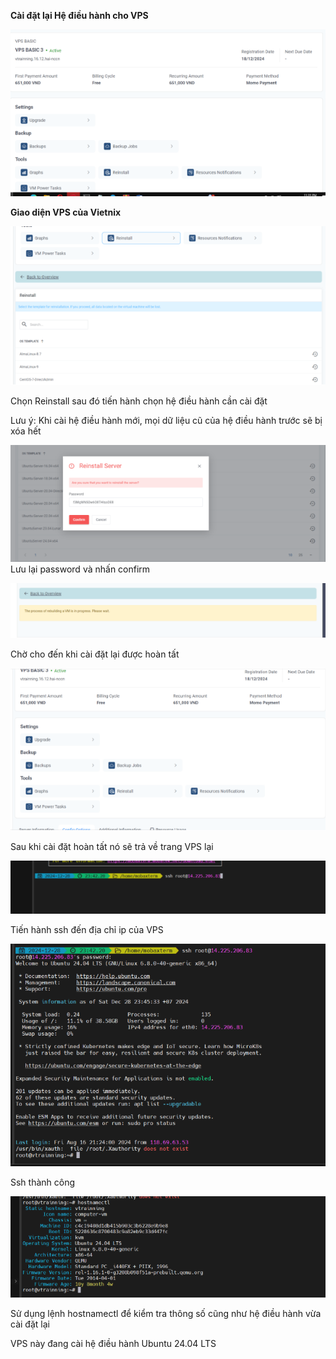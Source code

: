 ﻿**Cài đặt lại Hệ điều hành cho VPS**

![alt](https://github.com/Kun2003/Vietnix/blob/main/Tuần%202/Cài%20đặt%20cấu%20hình%20hosting%20vps/image/Aspose.Words.e384b5fa-039b-46aa-89f6-15f2116c4dda.001.png)

**Giao diện VPS của Vietnix**

![alt](https://github.com/Kun2003/Vietnix/blob/main/Tuần%202/Cài%20đặt%20cấu%20hình%20hosting%20vps/image/Aspose.Words.e384b5fa-039b-46aa-89f6-15f2116c4dda.002.png)

Chọn Reinstall sau đó tiến hành chọn hệ điều hành cần cài đặt

Lưu ý: Khi cài hệ điều hành mới, mọi dữ liệu cũ của hệ điều hành trước sẽ bị xóa hết

![alt](https://github.com/Kun2003/Vietnix/blob/main/Tuần%202/Cài%20đặt%20cấu%20hình%20hosting%20vps/image/Aspose.Words.e384b5fa-039b-46aa-89f6-15f2116c4dda.003.png)Lưu lại password và nhấn confirm

![alt](https://github.com/Kun2003/Vietnix/blob/main/Tuần%202/Cài%20đặt%20cấu%20hình%20hosting%20vps/image/Aspose.Words.e384b5fa-039b-46aa-89f6-15f2116c4dda.004.png)

Chờ cho đến khi cài đặt lại được hoàn tất

![alt](https://github.com/Kun2003/Vietnix/blob/main/Tuần%202/Cài%20đặt%20cấu%20hình%20hosting%20vps/image/Aspose.Words.e384b5fa-039b-46aa-89f6-15f2116c4dda.005.png)

Sau khi cài đặt hoàn tất nó sẽ trả về trang VPS lại

![alt](https://github.com/Kun2003/Vietnix/blob/main/Tuần%202/Cài%20đặt%20cấu%20hình%20hosting%20vps/image/Aspose.Words.e384b5fa-039b-46aa-89f6-15f2116c4dda.006.png)

Tiến hành ssh đến địa chỉ ip của VPS

![alt](https://github.com/Kun2003/Vietnix/blob/main/Tuần%202/Cài%20đặt%20cấu%20hình%20hosting%20vps/image/Aspose.Words.e384b5fa-039b-46aa-89f6-15f2116c4dda.007.png)

Ssh thành công

![alt](https://github.com/Kun2003/Vietnix/blob/main/Tuần%202/Cài%20đặt%20cấu%20hình%20hosting%20vps/image/Aspose.Words.e384b5fa-039b-46aa-89f6-15f2116c4dda.008.png)

Sử dụng lệnh hostnamectl để kiểm tra thông số cũng như hệ điều hành vừa cài đặt lại

VPS này đang cài hệ điều hành Ubuntu 24.04 LTS
